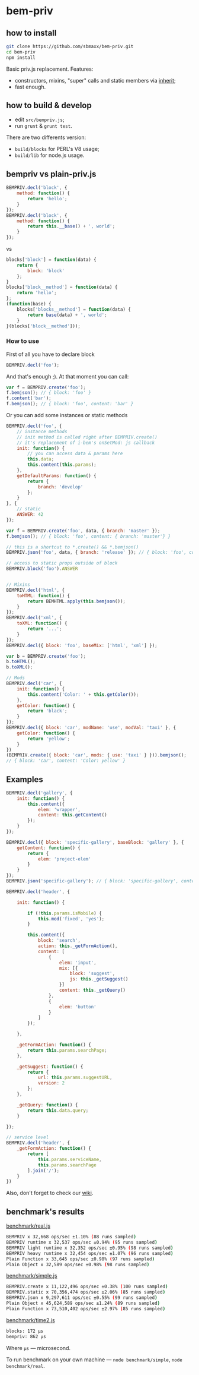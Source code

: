 bem-priv
========

## how to install

```bash
git clone https://github.com/sbmaxx/bem-priv.git
cd bem-priv
npm install
```

Basic priv.js replacement. Features:
* constructors, mixins, "super" calls and static members via [inherit](https://github.com/dfilatov/inherit);
* fast enough.

## how to build & develop
* edit `src/bempriv.js`;
* run `grunt` & `grunt test`.

There are two differents version:
* `build/blocks` for PERL's V8 usage;
* `build/lib` for node.js usage.

## bempriv vs plain-priv.js

```js
BEMPRIV.decl('block', {
    method: function() {
        return 'hello';
    }
});
BEMPRIV.decl('block', {
    method: function() {
        return this.__base() + ', world';
    }
});
```

vs

```js
blocks['block'] = function(data) {
    return {
        block: 'block'
    };
}
blocks['block__method'] = function(data) {
    return 'hello';
};
(function(base) {
    blocks['blocks__method'] = function(data) {
        return base(data) + ', world';
    }
}(blocks['block__method']));
```

### How to use

First of all you have to declare block
```js
BEMPRIV.decl('foo');
```
And that's enough ;). At that moment you can call:
```js
var f = BEMPRIV.create('foo');
f.bemjson(); // { block: 'foo' }
f.content('bar');
f.bemjson(); // { block: 'foo', content: 'bar' }
```

Or you can add some instances or static methods

```js
BEMPRIV.decl('foo', {
    // instance methods
    // init method is called right after BEMPRIV.create()
    // it's replacement of i-bem's onSetMod: js callback
    init: function() {
        // you can access data & params here
        this.data;
        this.content(this.params);
    },
    getDefaultParams: function() {
        return {
            branch: 'develop'
        };
    }
}, {
    // static
    ANSWER: 42
});

var f = BEMPRIV.create('foo', data, { branch: 'master' });
f.bemjson(); // { block: 'foo', content: { branch: 'master'} }

// this is a shortcut to *.create() && *.bemjson()
BEMPRIV.json('foo', data, { branch: 'release' }); // { block: 'foo', content: { branch: 'release' } }

// access to static props outside of block
BEMPRIV.block('foo').ANSWER


// Mixins
BEMPRIV.decl('html', {
    toHTML: function() {
        return BEMHTML.apply(this.bemjson());
    }
});
BEMPRIV.decl('xml', {
    toXML: function() {
        return '...';
    }
});
BEMPRIV.decl({ block: 'foo', baseMix: ['html', 'xml'] });

var b = BEMPRIV.create('foo');
b.toHTML();
b.toXML();

// Mods
BEMPRIV.decl('car', {
    init: function() {
        this.content('Color: ' + this.getColor());
    },
    getColor: function() {
        return 'black';
    }
});
BEMPRIV.decl({ block: 'car', modName: 'use', modVal: 'taxi' }, {
    getColor: function() {
        return 'yellow';
    }
})
(BEMPRIV.create({ block: 'car', mods: { use: 'taxi' } })).bemjson();
// { block: 'car', content: 'Color: yellow' }
```


## Examples
```js
BEMPRIV.decl('gallery', {
    init: function() {
        this.content({
            elem: 'wrapper',
            content: this.getContent()
        });
    }
});

BEMPRIV.decl({ block: 'specific-gallery', baseBlock: 'gallery' }, {
    getContent: function() {
        return {
            elem: 'project-elem'
        }
    }
});
BEMPRIV.json('specific-gallery'); // { block: 'specific-gallery', content: { elem: 'wrapper', content: { elem: 'project-elem' } } }

BEMPRIV.decl('header', {

    init: function() {

        if (!this.params.isMobile) {
            this.mod('fixed', 'yes');
        }

        this.content({
            block: 'search',
            action: this._getFormAction(),
            content: [
                {
                    elem: 'input',
                    mix: [{
                        block: 'suggest',
                        js: this._getSuggest()
                    }]
                    content: this._getQuery()
                },
                {
                    elem: 'button'
                }
            ]
        });

    },

    _getFormAction: function() {
        return this.params.searchPage;
    },

    _getSuggest: function() {
        return {
            url: this.params.suggestURL,
            version: 2
        };
    },

    _getQuery: function() {
        return this.data.query;
    }

});

// service level
BEMPRIV.decl('header', {
    _getFormAction: function() {
        return [
            this.params.serviceName,
            this.params.searchPage
        ].join('/');
    }
})
```

Also, don't forget to check our [wiki](https://github.com/sbmaxx/bempriv/wiki).

## benchmark's results

[benchmark/real.js](benchmark/real.js)
```bash
BEMPRIV x 32,668 ops/sec ±1.10% (88 runs sampled)
BEMPRIV runtime x 32,537 ops/sec ±0.94% (95 runs sampled)
BEMPRIV light runtime x 32,352 ops/sec ±0.95% (98 runs sampled)
BEMPRIV heavy runtime x 32,454 ops/sec ±1.07% (96 runs sampled)
Plain Function x 33,645 ops/sec ±0.98% (97 runs sampled)
Plain Object x 32,589 ops/sec ±0.98% (98 runs sampled)
```
[benchmark/simple.js](benchmark/simple.js)
```bash
BEMPRIV.create x 11,122,496 ops/sec ±0.38% (100 runs sampled)
BEMPRIV.static x 70,356,474 ops/sec ±2.06% (85 runs sampled)
BEMPRIV.json x 9,297,611 ops/sec ±0.55% (99 runs sampled)
Plain Object x 45,624,589 ops/sec ±1.24% (89 runs sampled)
Plain Function x 73,510,402 ops/sec ±2.97% (85 runs sampled)
```
[benchmark/time2.js](benchmark/time2.js)
```bash
blocks: 172 µs
bempriv: 862 µs
```
Where `µs` — microsecond.

To run benchmark on your own machine — `node benchmark/simple`, `node benchmark/real`.
